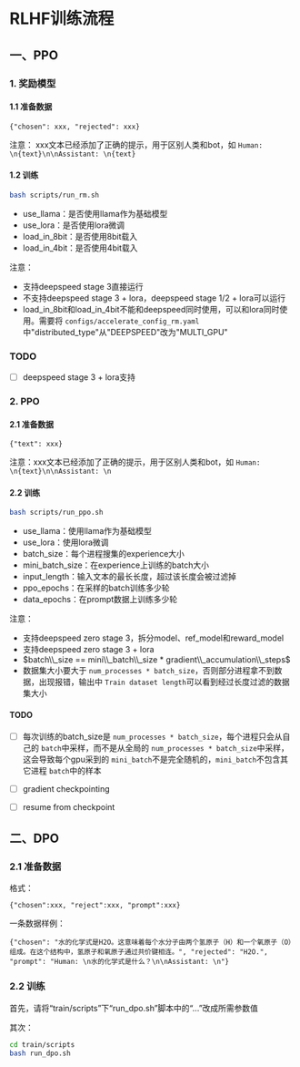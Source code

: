 # RLHF训练流程

## 一、PPO

### 1. 奖励模型

#### 1.1 准备数据

```jsonl
{"chosen": xxx, "rejected": xxx}
```

注意：
xxx文本已经添加了正确的提示，用于区别人类和bot，如 `Human: \n{text}\n\nAssistant: \n{text}`

#### 1.2 训练

```bash
bash scripts/run_rm.sh
```

- use_llama：是否使用llama作为基础模型
- use_lora：是否使用lora微调
- load_in_8bit：是否使用8bit载入
- load_in_4bit：是否使用4bit载入

注意：

- 支持deepspeed stage 3直接运行
- 不支持deepspeed stage 3 + lora，deepspeed stage 1/2 + lora可以运行
- load_in_8bit和load_in_4bit不能和deepspeed同时使用，可以和lora同时使用。需要将 `configs/accelerate_config_rm.yaml`中"distributed_type"从"DEEPSPEED"改为"MULTI_GPU"

### TODO

- [ ] deepspeed stage 3 + lora支持

### 2. PPO

#### 2.1 准备数据

```jsonl
{"text": xxx}
```

注意：xxx文本已经添加了正确的提示，用于区别人类和bot，如 `Human: \n{text}\n\nAssistant: \n`

#### 2.2 训练

```bash
bash scripts/run_ppo.sh
```

- use_llama：使用llama作为基础模型
- use_lora：使用lora微调
- batch_size：每个进程搜集的experience大小
- mini_batch_size：在experience上训练的batch大小
- input_length：输入文本的最长长度，超过该长度会被过滤掉
- ppo_epochs：在采样的batch训练多少轮
- data_epochs：在prompt数据上训练多少轮

注意：

- 支持deepspeed zero stage 3，拆分model、ref_model和reward_model
- 支持deepspeed zero stage 3 + lora
- $batch\\_size == mini\\_batch\\_size * gradient\\_accumulation\\_steps$
- 数据集大小要大于 `num_processes * batch_size`，否则部分进程拿不到数据，出现报错，输出中 `Train dataset length`可以看到经过长度过滤的数据集大小

#### TODO

- [ ] 每次训练的batch_size是 `num_processes * batch_size`，每个进程只会从自己的 `batch`中采样，而不是从全局的 `num_processes * batch_size`中采样，这会导致每个gpu采到的 `mini_batch`不是完全随机的，`mini_batch`不包含其它进程 `batch`中的样本
- [ ] gradient checkpointing
- [ ] resume from checkpoint



## 二、DPO

### 2.1 准备数据

格式：

```jsonl
{"chosen":xxx, "reject":xxx, "prompt":xxx}
```

一条数据样例：

```jsonl
{"chosen": "水的化学式是H2O。这意味着每个水分子由两个氢原子（H）和一个氧原子（O）组成。在这个结构中，氢原子和氧原子通过共价键相连。", "rejected": "H2O.", "prompt": "Human: \n水的化学式是什么？\n\nAssistant: \n"}
```

### 2.2 训练

首先，请将“train/scripts”下“run_dpo.sh”脚本中的“...”改成所需参数值

其次：

```bash
cd train/scripts
bash run_dpo.sh
```



